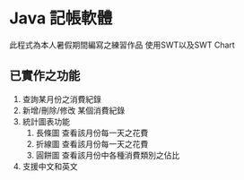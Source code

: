 # Java 記帳軟體
此程式為本人暑假期間編寫之練習作品
使用SWT以及SWT Chart

## 已實作之功能
1. 查詢某月份之消費紀錄
2. 新增/刪除/修改 某個消費紀錄
3. 統計圖表功能
   1. 長條圖
       查看該月份每一天之花費
   2. 折線圖
       查看該月份每一天之花費
   3. 圓餅圖
       查看該月份中各種消費類別之佔比
4. 支援中文和英文

